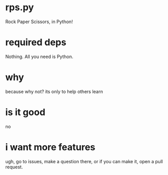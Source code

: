 # rps.py
Rock Paper Scissors, in Python!
# required deps
Nothing. All you need is Python.
# why
because why not? its only to help others learn
# is it good
no
# i want more features
ugh, go to issues, make a question there, or if you can make it, open a pull request.
